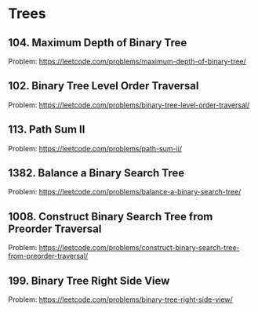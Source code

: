 # Trees

## 104. Maximum Depth of Binary Tree

Problem: https://leetcode.com/problems/maximum-depth-of-binary-tree/

## 102. Binary Tree Level Order Traversal

Problem: https://leetcode.com/problems/binary-tree-level-order-traversal/

## 113. Path Sum II

Problem: https://leetcode.com/problems/path-sum-ii/

## 1382. Balance a Binary Search Tree

Problem: https://leetcode.com/problems/balance-a-binary-search-tree/

## 1008. Construct Binary Search Tree from Preorder Traversal

Problem: https://leetcode.com/problems/construct-binary-search-tree-from-preorder-traversal/

## 199. Binary Tree Right Side View

Problem: https://leetcode.com/problems/binary-tree-right-side-view/
